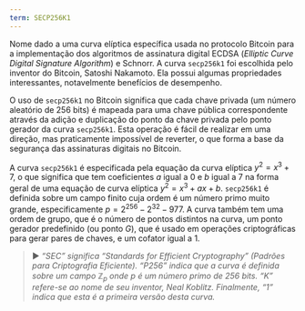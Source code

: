 ```yaml
---
term: SECP256K1
---
```


Nome dado a uma curva elíptica específica usada no protocolo Bitcoin para a implementação dos algoritmos de assinatura digital ECDSA (*Elliptic Curve Digital Signature Algorithm*) e Schnorr. A curva `secp256k1` foi escolhida pelo inventor do Bitcoin, Satoshi Nakamoto. Ela possui algumas propriedades interessantes, notavelmente benefícios de desempenho.

O uso de `secp256k1` no Bitcoin significa que cada chave privada (um número aleatório de 256 bits) é mapeada para uma chave pública correspondente através da adição e duplicação do ponto da chave privada pelo ponto gerador da curva `secp256k1`. Esta operação é fácil de realizar em uma direção, mas praticamente impossível de reverter, o que forma a base da segurança das assinaturas digitais no Bitcoin.

A curva `secp256k1` é especificada pela equação da curva elíptica $y^2 = x^3 + 7$, o que significa que tem coeficientes $a$ igual a $0$ e $b$ igual a $7$ na forma geral de uma equação de curva elíptica $y^2 = x^3 + ax + b$. `secp256k1` é definida sobre um campo finito cuja ordem é um número primo muito grande, especificamente $p = 2^{256} - 2^{32} - 977$. A curva também tem uma ordem de grupo, que é o número de pontos distintos na curva, um ponto gerador predefinido (ou ponto $G$), que é usado em operações criptográficas para gerar pares de chaves, e um cofator igual a $1$.

> ► *“SEC” significa “Standards for Efficient Cryptography” (Padrões para Criptografia Eficiente). “P256” indica que a curva é definida sobre um campo $\mathbb{Z}_p$ onde $p$ é um número primo de 256 bits. “K” refere-se ao nome de seu inventor, Neal Koblitz. Finalmente, “1” indica que esta é a primeira versão desta curva.*